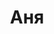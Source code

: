 ---
title: "Аня"
description: "Шикарная, натуральная и легкая в общении. Проведу романтический вечер в компании воспитанного мужчины."
Price: "От 1000$"
height: "166"
weight: "48"
age: "23"
folder: any
mainImage: any.webp
bustSize: "3"
hairColor: "brunet"
visa: "europe"
images:
  - 2.webp
  - 3.webp
  - 4.webp
---